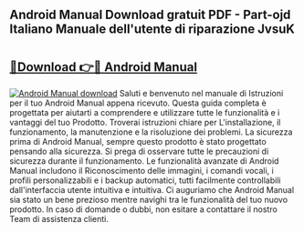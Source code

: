 ## Android Manual Download gratuit PDF - Part-ojd Italiano Manuale dell'utente di riparazione JvsuK

# <h2><a href="http://dfe88u.blite.top/?on=Android+Manual">🔗Download 👉🔴 Android Manual</a></h2>

[![Android Manual download](https://i.imgur.com/lujVjoI.png)](http://dfe88u.blite.top/?on=Android+Manual)
Saluti e benvenuto nel manuale di Istruzioni per il tuo Android Manual appena ricevuto. Questa guida completa è progettata per aiutarti a comprendere e utilizzare tutte le funzionalità e i vantaggi del tuo Prodotto. Troverai istruzioni chiare per L'installazione, il funzionamento, la manutenzione e la risoluzione dei problemi. La sicurezza prima di Android Manual, sempre questo prodotto è stato progettato pensando alla sicurezza. Si prega di osservare tutte le precauzioni di sicurezza durante il funzionamento. Le funzionalità avanzate di Android Manual includono il Riconoscimento delle immagini, i comandi vocali, i profili personalizzabili e i backup automatici, tutti facilmente controllabili dall'interfaccia utente intuitiva e intuitiva. Ci auguriamo che Android Manual sia stato un bene prezioso mentre navighi tra le funzionalità del tuo nuovo prodotto. In caso di domande o dubbi, non esitare a contattare il nostro Team di assistenza clienti.
